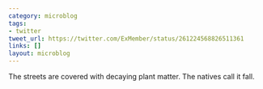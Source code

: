 ```yaml
---
category: microblog
tags:
- twitter
tweet_url: https://twitter.com/ExMember/status/261224568826511361
links: []
layout: microblog
---
```

The streets are covered with decaying plant matter. The natives call it fall.
